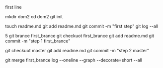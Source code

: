 first line

mkdir dom2
cd dom2
git init
 

touch readme.md
git add readme.md
git commit -m "first step"
git log --all



5
git brance first_brance
git checkuot first_brance
git add readme.md
git commit -m "step 1 first_brance"

git checkuot master
git add readme.md
git commit -m "step 2 master"

git merge first_brance
log --oneline --graph --decorate=short --all

